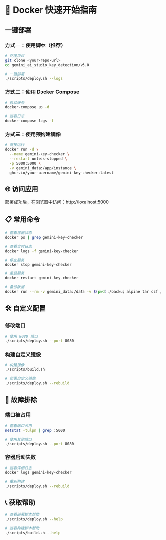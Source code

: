 # 🚀 Docker 快速开始指南

## 一键部署

### 方式一：使用脚本（推荐）

```bash
# 克隆项目
git clone <your-repo-url>
cd gemini_ai_studio_key_detection/v3.0

# 一键部署
./scripts/deploy.sh --logs
```

### 方式二：使用 Docker Compose

```bash
# 启动服务
docker-compose up -d

# 查看日志
docker-compose logs -f
```

### 方式三：使用预构建镜像

```bash
# 直接运行
docker run -d \
  --name gemini-key-checker \
  --restart unless-stopped \
  -p 5000:5000 \
  -v gemini_data:/app/instance \
  ghcr.io/your-username/gemini-key-checker:latest
```

## 🌐 访问应用

部署成功后，在浏览器中访问：http://localhost:5000

## 📋 常用命令

```bash
# 查看容器状态
docker ps | grep gemini-key-checker

# 查看实时日志
docker logs -f gemini-key-checker

# 停止服务
docker stop gemini-key-checker

# 重启服务
docker restart gemini-key-checker

# 备份数据
docker run --rm -v gemini_data:/data -v $(pwd):/backup alpine tar czf /backup/backup-$(date +%Y%m%d_%H%M%S).tar.gz -C /data .
```

## 🛠️ 自定义配置

### 修改端口

```bash
# 使用 8080 端口
./scripts/deploy.sh --port 8080
```

### 构建自定义镜像

```bash
# 构建镜像
./scripts/build.sh

# 部署自定义镜像
./scripts/deploy.sh --rebuild
```

## 🔧 故障排除

### 端口被占用

```bash
# 查看端口占用
netstat -tulpn | grep :5000

# 使用其他端口
./scripts/deploy.sh --port 8080
```

### 容器启动失败

```bash
# 查看详细日志
docker logs gemini-key-checker

# 重新构建
./scripts/deploy.sh --rebuild
```

## 📞 获取帮助

```bash
# 查看部署脚本帮助
./scripts/deploy.sh --help

# 查看构建脚本帮助
./scripts/build.sh --help
``` 